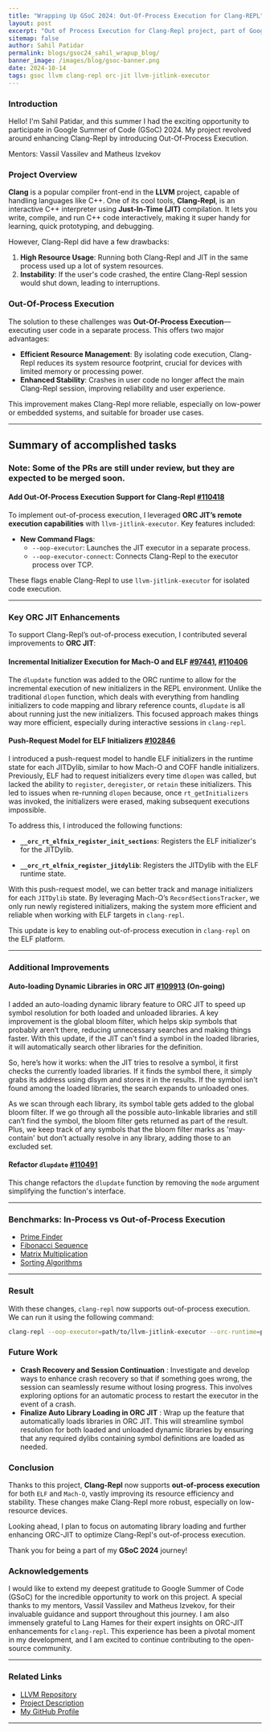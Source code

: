 ```yaml
---
title: "Wrapping Up GSoC 2024: Out-Of-Process Execution for Clang-REPL"
layout: post
excerpt: "Out of Process Execution for Clang-Repl project, part of Google Summer of Code 2024, aims to enhance Clang-Repl by implementing out-of-process execution. This will address issues of high resource consumption and instability, making Clang-Repl more suitable for low-power devices and more stable for developers"
sitemap: false
author: Sahil Patidar
permalink: blogs/gsoc24_sahil_wrapup_blog/
banner_image: /images/blog/gsoc-banner.png
date: 2024-10-14
tags: gsoc llvm clang-repl orc-jit llvm-jitlink-executor
---
```


### **Introduction**

Hello! I'm Sahil Patidar, and this summer I had the exciting opportunity to
participate in Google Summer of Code (GSoC) 2024. My project revolved around
enhancing Clang-Repl by introducing Out-Of-Process Execution.

Mentors: Vassil Vassilev and Matheus Izvekov

### **Project Overview**

**Clang** is a popular compiler front-end in the **LLVM** project, capable of handling languages like C++. One of its cool tools, **Clang-Repl**, is an interactive C++ interpreter using **Just-In-Time (JIT)** compilation. It lets you write, compile, and run C++ code interactively, making it super handy for learning, quick prototyping, and debugging.

However, Clang-Repl did have a few drawbacks:

1. **High Resource Usage**: Running both Clang-Repl and JIT in the same process used up a lot of system resources.
2. **Instability**: If the user's code crashed, the entire Clang-Repl session would shut down, leading to interruptions.

### **Out-Of-Process Execution**

The solution to these challenges was **Out-Of-Process Execution**—executing user code
in a separate process. This offers two major advantages:

- **Efficient Resource Management**: By isolating code execution, Clang-Repl reduces
  its system resource footprint, crucial for devices with limited memory or processing
  power.
- **Enhanced Stability**: Crashes in user code no longer affect the main Clang-Repl
  session, improving reliability and user experience.

This improvement makes Clang-Repl more reliable, especially on low-power or embedded
systems, and suitable for broader use cases.

---

## **Summary of accomplished tasks**

### **Note: Some of the PRs are still under review, but they are expected to be merged soon.**

#### **Add Out-Of-Process Execution Support for Clang-Repl** [#110418](https://github.com/llvm/llvm-project/pull/110418)

To implement out-of-process execution, I leveraged **ORC JIT’s remote execution capabilities** with `llvm-jitlink-executor`. Key features included:

- **New Command Flags**:
  - `--oop-executor`: Launches the JIT executor in a separate process.
  - `--oop-executor-connect`: Connects Clang-Repl to the executor process over TCP.

These flags enable Clang-Repl to use `llvm-jitlink-executor` for isolated code execution.

---

### **Key ORC JIT Enhancements**

To support Clang-Repl’s out-of-process execution, I contributed several improvements to **ORC JIT**:

#### **Incremental Initializer Execution for Mach-O and ELF** [#97441](https://github.com/llvm/llvm-project/pull/97441), [#110406](https://github.com/llvm/llvm-project/pull/110406)

The `dlupdate` function was added to the ORC runtime to allow for the incremental execution of new initializers in the REPL environment. Unlike the traditional `dlopen` function, which deals with everything from handling initializers to code mapping and library reference counts, `dlupdate` is all about running just the new initializers. This focused approach makes things way more efficient, especially during interactive sessions in `clang-repl`.

#### **Push-Request Model for ELF Initializers** [#102846](https://github.com/llvm/llvm-project/pull/102846)

I introduced a push-request model to handle ELF initializers in the runtime state for each JITDylib, similar to how Mach-O and COFF handle initializers.
Previously, ELF had to request initializers every time `dlopen` was called, but
lacked the ability to `register`, `deregister`, or `retain` these initializers.
This led to issues when re-running `dlopen` because, once `rt_getInitializers`
was invoked, the initializers were erased, making subsequent executions impossible.

To address this, I introduced the following functions:

- **`__orc_rt_elfnix_register_init_sections`**: Registers the ELF initializer's for the JITDylib.

- **`__orc_rt_elfnix_register_jitdylib`**: Registers the JITDylib with the ELF runtime state.

With this push-request model, we can better track and manage initializers for each `JITDylib` state. By leveraging Mach-O’s `RecordSectionsTracker`, we only run newly registered initializers, making the system more efficient and reliable when working with ELF targets in `clang-repl`.

This update is key to enabling out-of-process execution in `clang-repl` on the ELF platform.

---

### **Additional Improvements**

#### **Auto-loading Dynamic Libraries in ORC JIT** [#109913](https://github.com/llvm/llvm-project/pull/109913) (On-going)

I added an auto-loading dynamic library feature to ORC JIT to speed up symbol resolution for both loaded and unloaded libraries. A key improvement is the global bloom filter, which helps skip symbols that probably aren’t there, reducing unnecessary searches and making things faster. With this update, if the JIT can't find a symbol in the loaded libraries, it will automatically search other libraries for the definition.

So, here’s how it works: when the JIT tries to resolve a symbol, it first checks the currently loaded libraries. If it finds the symbol there, it simply grabs its address using dlsym and stores it in the results. If the symbol isn’t found among the loaded libraries, the search expands to unloaded ones.

As we scan through each library, its symbol table gets added to the global bloom filter. If we go through all the possible auto-linkable libraries and still can’t find the symbol, the bloom filter gets returned as part of the result. Plus, we keep track of any symbols that the bloom filter marks as 'may-contain' but don’t actually resolve in any library, adding those to an excluded set.

#### **Refactor `dlupdate`** [#110491](https://github.com/llvm/llvm-project/pull/110491)

This change refactors the `dlupdate` function by removing the `mode` argument simplifying the function's interface.

---

### **Benchmarks: In-Process vs Out-of-Process Execution**

- [Prime Finder](https://gist.github.com/SahilPatidar/4870bf9968b1b0cb3dabcff7281e6135)
- [Fibonacci Sequence](https://gist.github.com/SahilPatidar/2191963e59feb7dfa1314509340f95a1)
- [Matrix Multiplication](https://gist.github.com/SahilPatidar/1df9e219d0f8348bd126f1e01658b3fa)
- [Sorting Algorithms](https://gist.github.com/SahilPatidar/c814634b2f863fc167b8d16b573f88ec)

---

### **Result**

With these changes, `clang-repl` now supports out-of-process execution. We can run it using the following command:

```bash
clang-repl --oop-executor=path/to/llvm-jitlink-executor --orc-runtime=path/to/liborc_rt.a
```

### **Future Work**

- **Crash Recovery and Session Continuation** :
Investigate and develop ways to enhance crash recovery so that if something goes wrong, the session can seamlessly resume without losing progress. This involves exploring options for an automatic process to restart the executor in the event of a crash.
- **Finalize Auto Library Loading in ORC JIT** :
Wrap up the feature that automatically loads libraries in ORC JIT. This will streamline symbol resolution for both loaded and unloaded dynamic libraries by ensuring that any required dylibs containing symbol definitions are loaded as needed.

### **Conclusion**

Thanks to this project, **Clang-Repl** now supports **out-of-process execution** for
both `ELF` and `Mach-O`, vastly improving its resource efficiency and stability. These
changes make Clang-Repl more robust, especially on low-resource devices.

Looking ahead, I plan to focus on automating library loading and further enhancing
ORC-JIT to optimize Clang-Repl's out-of-process execution.

Thank you for being a part of my **GSoC 2024** journey!

### **Acknowledgements**

I would like to extend my deepest gratitude to Google Summer of Code (GSoC)
for the incredible opportunity to work on this project. A special thanks to
my mentors, Vassil Vassilev and Matheus Izvekov, for their invaluable guidance
and support throughout this journey. I am also immensely grateful to Lang Hames
for their expert insights on ORC-JIT enhancements for `clang-repl`. This experience
has been a pivotal moment in my development, and I am excited to continue
contributing to the open-source community.

---

### **Related Links**

- [LLVM Repository](https://github.com/llvm/llvm-project)
- [Project Description](https://discourse.llvm.org/t/clang-out-of-process-execution-for-clang-repl/68225)
- [My GitHub Profile](https://github.com/SahilPatidar)

---
